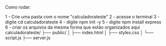 Como rodar:

1 - Crie uma pasta com o nome "calculadorateste"
2 - acesse o terminal
3 - digite cd calculadorateste
4 - digite npm init -y
5 - digite npm install express
6 - criar os arquivos da mesma forma que estão organizados aqui
calculadorateste/
├── public/
│   ├── index.html
│   ├── styles.css
│   └── script.js
├── server.js
